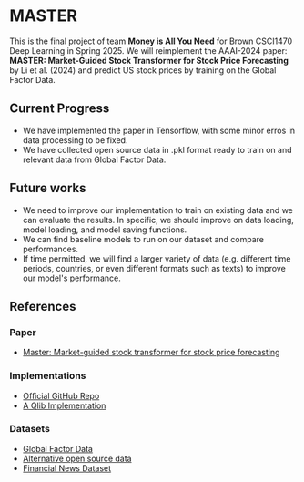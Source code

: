 # MASTER
This is the final project of team **Money is All You Need** for Brown CSCI1470 Deep Learning in Spring 2025. 
We will reimplement the AAAI-2024 paper: **MASTER: Market-Guided Stock Transformer for Stock Price Forecasting** by Li et al. (2024) and predict US stock prices by training on the Global Factor Data.

## Current Progress
- We have implemented the paper in Tensorflow, with some minor erros in data processing to be fixed.
- We have collected open source data in .pkl format ready to train on and relevant data from Global Factor Data.

## Future works
- We need to improve our implementation to train on existing data and we can evaluate the results. In specific, we should improve on data loading, model loading, and model saving functions.
- We can find baseline models to run on our dataset and compare performances.
- If time permitted, we will find a larger variety of data (e.g. different time periods, countries, or even different formats such as texts) to improve our model's performance.

## References
### Paper
- [Master: Market-guided stock transformer for stock price forecasting](https://arxiv.org/pdf/2312.15235)
### Implementations
- [Official GitHub Repo](https://github.com/khlin216/MASTER)
- [A Qlib Implementation](https://github.com/SJTU-DMTai/qlib/tree/main/examples/benchmarks/MASTER)
### Datasets
- [Global Factor Data](https://jkpfactors.com)
- [Alternative open source data](https://github.com/chenditc/investment_data)
- [Financial News Dataset](https://github.com/Zdong104/FNSPID_Financial_News_Dataset/blob/main/README.md)
